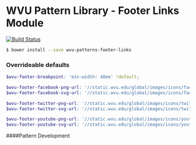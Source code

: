 # WVU Pattern Library - Footer Links Module

[![Build Status](https://travis-ci.org/wvu-patterns/wvu-patterns-footer-links.svg?branch=master)](https://travis-ci.org/wvu-patterns/wvu-patterns-footer-links)

```bash
$ bower install --save wvu-patterns-footer-links
```

### Overrideable defaults

```scss
$wvu-footer-breakpoint: 'min-width: 48em' !default;

$wvu-footer-facebook-png-url: '//static.wvu.edu/global/images/icons/facebook/wvu-footer/facebook__50x50--1.0.0.png' !default;
$wvu-footer-facebook-svg-url: '//static.wvu.edu/global/images/icons/facebook/wvu-footer/facebook--1.0.0.svg' !default;

$wvu-footer-twitter-png-url: '//static.wvu.edu/global/images/icons/twitter/wvu-footer/twitter__50x50--1.0.0.png' !default;
$wvu-footer-twitter-svg-url: '//static.wvu.edu/global/images/icons/twitter/wvu-footer/twitter--1.0.0.svg' !default;

$wvu-footer-youtube-png-url: '//static.wvu.edu/global/images/icons/youtube/wvu-footer/youtube__50x50--1.0.0.png' !default;
$wvu-footer-youtube-svg-url: '//static.wvu.edu/global/images/icons/youtube/wvu-footer/youtube--1.0.0.svg' !default;
```

####Pattern Development